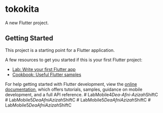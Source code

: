 # tokokita

A new Flutter project.

## Getting Started

This project is a starting point for a Flutter application.

A few resources to get you started if this is your first Flutter project:

- [Lab: Write your first Flutter app](https://docs.flutter.dev/get-started/codelab)
- [Cookbook: Useful Flutter samples](https://docs.flutter.dev/cookbook)

For help getting started with Flutter development, view the
[online documentation](https://docs.flutter.dev/), which offers tutorials,
samples, guidance on mobile development, and a full API reference.
#   L a b M o b i l e 4 _ D e a - A f n i - A z i z a h _ S h i f t C  
 #   L a b M o b i l e 5 _ D e a A f n i A z i z a h _ S h i f t C  
 #   L a b M o b i l e 5 _ D e a A f n i A z i z a h _ S h i f t C  
 #   L a b M o b i l e 5 _ D e a A f n i A z i z a h _ S h i f t C  
 